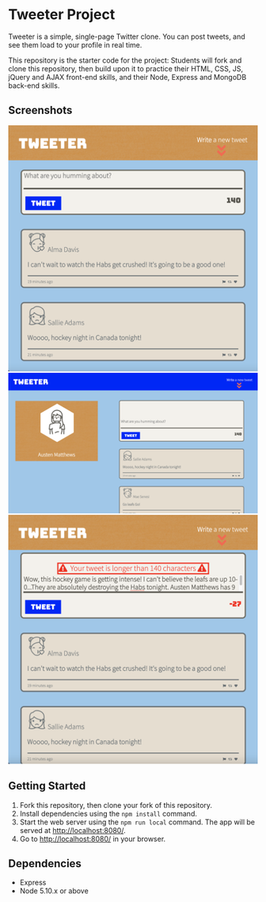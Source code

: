 # Tweeter Project

Tweeter is a simple, single-page Twitter clone. You can post tweets, and see them load to your profile in real time.

This repository is the starter code for the project: Students will fork and clone this repository, then build upon it to practice their HTML, CSS, JS, jQuery and AJAX front-end skills, and their Node, Express and MongoDB back-end skills.

## Screenshots

!["Screenshot of tweet compose box and tweets for mobile"](https://github.com/gavinswan/tweeter/blob/606b8ec67904ac09305da968c57721dbc0789db5/docs/tweeter-app-mobile.png?raw=true)
!["Screenshot of tweet compose box and tweets for desktop"](https://github.com/gavinswan/tweeter/blob/606b8ec67904ac09305da968c57721dbc0789db5/docs/tweeter-app-1024px.png?raw=true)
!["Screenshot of tweet box error message forn too many characters"](https://github.com/gavinswan/tweeter/blob/606b8ec67904ac09305da968c57721dbc0789db5/docs/twitter-app-error.png?raw=true)

## Getting Started

1. Fork this repository, then clone your fork of this repository.
2. Install dependencies using the `npm install` command.
3. Start the web server using the `npm run local` command. The app will be served at <http://localhost:8080/>.
4. Go to <http://localhost:8080/> in your browser.

## Dependencies

- Express
- Node 5.10.x or above
